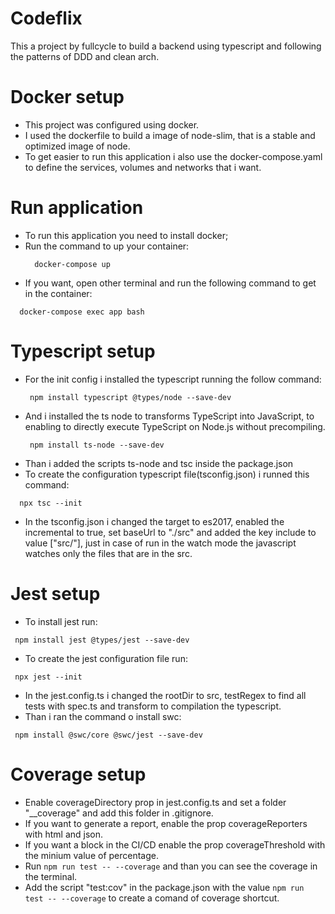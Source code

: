 # Codeflix

This a project by fullcycle to build a backend using typescript and following the patterns of DDD and clean arch.

# Docker setup

- This project was configured using docker.
- I used the dockerfile to build a image of node-slim, that is a stable and optimized image of node.
- To get easier to run this application i also use the docker-compose.yaml to define the services, volumes and networks that i want.

# Run application

- To run this application you need to install docker;
- Run the command to up your container:
  ```
    docker-compose up
  ```
- If you want, open other terminal and run the following command to get in the container:

```
  docker-compose exec app bash
```

# Typescript setup

- For the init config i installed the typescript running the follow command:
  ```
   npm install typescript @types/node --save-dev
  ```
- And i installed the ts node to transforms TypeScript into JavaScript, to enabling to directly execute TypeScript on Node.js without precompiling.
  ```
   npm install ts-node --save-dev
  ```
- Than i added the scripts ts-node and tsc inside the package.json
- To create the configuration typescript file(tsconfig.json) i runned this command:

```
  npx tsc --init
```

- In the tsconfig.json i changed the target to es2017, enabled the incremental to true, set baseUrl to "./src" and added the key include to value ["src/"],
  just in case of run in the watch mode the javascript watches only the files that are in the src.

# Jest setup

- To install jest run:

```
 npm install jest @types/jest --save-dev
```

- To create the jest configuration file run:

```
 npx jest --init
```

- In the jest.config.ts i changed the rootDir to src, testRegex to find all tests with spec.ts and transform to compilation the typescript.
- Than i ran the command o install swc:

```
 npm install @swc/core @swc/jest --save-dev
```

# Coverage setup

- Enable coverageDirectory prop in jest.config.ts and set a folder "__coverage" and add this folder in .gitignore.
- If you want to generate a report, enable the prop coverageReporters with html and json. 
- If you want a block in the CI/CD enable the prop coverageThreshold with the minium value of percentage.
- Run ``` npm run test -- --coverage ``` and than you can see the coverage in the terminal.
- Add the script "test:cov" in the package.json with the value ``` npm run test -- --coverage ``` to create a comand of coverage shortcut.